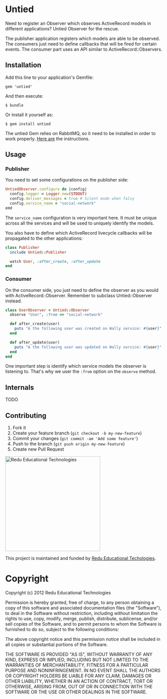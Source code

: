 # Untied

Need to register an Observer which observes ActiveRecord models in different applications? Untied Observer for the rescue.

The publisher application registers which models are able to be observed. The consumers just need to define callbacks that will be fired for certain events. The consumer part uses an API similar to ActiveRecord::Observers.

## Installation

Add this line to your application's Gemfile:

    gem 'untied'

And then execute:

    $ bundle

Or install it yourself as:

    $ gem install untied

The untied Gem relies on RabbitMQ, so it need to be installed in order to work properly. [Here are](http://www.rabbitmq.com/download.html) the instructions.

## Usage

### Publisher

You need to set some configurations on the publisher side:

```ruby
UntiedObserver.configure do |config|
  config.logger = Logger.new(STDOUT)
  config.deliver_messages = true # Silent mode when falsy
  config.service_name = "social-network"
emd
```

The ``service_name`` configuration is very important here. It must be unique across all the services and will be used to uniquely identify the models.

You also have to define which ActiveRecord livecycle callbacks will be propagated to the other applications:

```ruby
class Publisher
  include Untied::Publisher

  watch User, :after_create, :after_update
end
```

### Consumer

On the consumer side, you just need to define the observer as you would with ActiveRecord::Observer. Remember to subclass Untied::Observer instead.

```ruby
class UserObserver < Untied::Observer
  observe "User", :from => "social-network"

  def after_create(user)
    puts "A the following user was created on Wally service: #{user}"
  end

  def after_update(user)
    puts "A the following user was updated on Wally service: #{user}"
  end
end
```

One important step is identify which service models the observer is listening to. That's why we user the ``:from`` option on the ``observe`` method.


## Internals

TODO

## Contributing

1. Fork it
2. Create your feature branch (`git checkout -b my-new-feature`)
3. Commit your changes (`git commit -am 'Add some feature'`)
4. Push to the branch (`git push origin my-new-feature`)
5. Create new Pull Request


<img src="https://github.com/downloads/redu/redupy/redutech-marca.png" alt="Redu Educational Technologies" width="300">

This project is maintained and funded by [Redu Educational Techologies](http://tech.redu.com.br).

# Copyright

Copyright (c) 2012 Redu Educational Technologies

Permission is hereby granted, free of charge, to any person obtaining a copy of this software and associated documentation files (the "Software"), to deal in the Software without restriction, including without limitation the rights to use, copy, modify, merge, publish, distribute, sublicense, and/or sell copies of the Software, and to permit persons to whom the Software is furnished to do so, subject to the following conditions:

The above copyright notice and this permission notice shall be included in all copies or substantial portions of the Software.

THE SOFTWARE IS PROVIDED "AS IS", WITHOUT WARRANTY OF ANY KIND, EXPRESS OR IMPLIED, INCLUDING BUT NOT LIMITED TO THE WARRANTIES OF MERCHANTABILITY, FITNESS FOR A PARTICULAR PURPOSE AND NONINFRINGEMENT. IN NO EVENT SHALL THE AUTHORS OR COPYRIGHT HOLDERS BE LIABLE FOR ANY CLAIM, DAMAGES OR OTHER LIABILITY, WHETHER IN AN ACTION OF CONTRACT, TORT OR OTHERWISE, ARISING FROM, OUT OF OR IN CONNECTION WITH THE SOFTWARE OR THE USE OR OTHER DEALINGS IN THE SOFTWARE.
